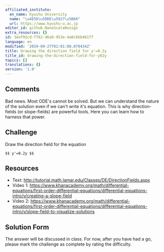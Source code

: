 ```yaml
---
affiliated_institute:
  en_name: Kyushu University
  name: "\u4E5D\u5DDE\u5927\u5B66"
  url: https://www.kyushu-u.ac.jp
editor_id: github.NanoScaleDesign
extra_resources: {}
id: 3eef92cd-f762-46a9-953e-4a8c6bb481ff
language: en
modified: '2019-09-27T02:01:08.870434Z'
title: Drawing the direction field for y'=0.2y
title_id: drawing-the-direction-field-for-y02y
topics: []
translations: {}
version: '1.0'
---
```


## Comments
Bad news. Most ODE's cannot be solved. But we can understand the nature of the solution even if we can't write it's equation. This is why direction-fields (or slope-fields) are powerful tools. Here you can learn how to harness that power.

## Challenge
Draw the direction field for the equation

`$$ y'=0.2y $$`

## Resources
- Text: http://tutorial.math.lamar.edu/Classes/DE/DirectionFields.aspx
- Video 1: https://www.khanacademy.org/math/differential-equations/first-order-differential-equations/differential-equations-intro/v/creating-a-slope-field
- Video 2: https://www.khanacademy.org/math/differential-equations/first-order-differential-equations/differential-equations-intro/v/slope-field-to-visualize-solutions


## Solution Form
The answer will be discussed in class. For now, after you have had a go, please mark the challenge as complete by rating the difficulty.
